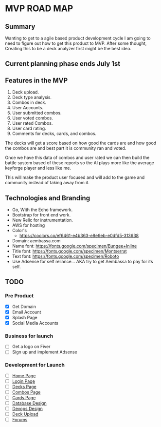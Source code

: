 # MVP ROAD MAP

## Summary
Wanting to get to a agile based product development cycle I am going to need to figure out how to get this product to MVP. After some thought, Creating this to be a deck analyzer first might be the best idea.

## Current planning phase ends July 1st

## Features in the MVP

1. Deck upload.
2. Deck type analysis.
3. Combos in deck.
4. User Accounts.
5. User submitted combos.
6. User voted combos.
7. User rated Combos.
8. User card rating.
9. Comments for decks, cards, and combos.

The decks will get a score based on how good the cards are and how good the combos are and best part it is community ran and voted.

Once we have this data of combos and user rated we can then build the battle system based of these reports so the AI plays more like the average keyforge player and less like me.

This will make the product user focused and will add to the game and community instead of taking away from it.

## Technologies and Branding
- Go, With the Echo framework.
- Bootstrap for front end work.
- New Relic for instrumentation.
- AWS for hosting
- Color's
    - https://coolors.co/ef6461-e4b363-e8e9eb-e0dfd5-313638
- Domain: aembassa.com
- Name font: https://fonts.google.com/specimen/Bungee+Inline
- Title font: https://fonts.google.com/specimen/Montserrat
- Text font: https://fonts.google.com/specimen/Roboto
- Use Adsense for self reliance... AKA try to get Aembassa to pay for its self.

## TODO
### Pre Product
- [X] Get Domain
- [X] Email Account
- [X] Splash Page
- [X] Social Media Accounts

### Business for launch
- [ ] Get a logo on Fiver
- [ ] Sign up and implement Adsense

### Development for Launch
- [ ] [Home Page](HOME.md)
- [ ] [Login Page](/LOGIN.md)
- [ ] [Decks Page](/DECKS.md)
- [ ] [Combos Page](/COMBOS.md)
- [ ] [Cards Page](/CARDS.md)
- [ ] [Database Design](/DATABASE.md)
- [ ] [Devops Design](/DEVOPS.md)
- [ ] [Deck Upload](/UPLOAD.md)
- [ ] [Forums](/FORUMS.md)